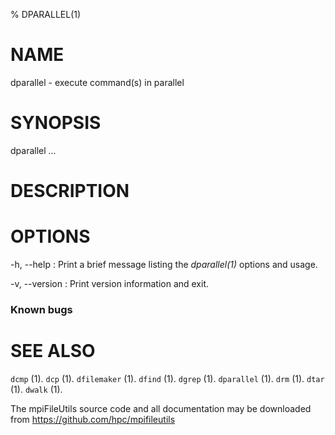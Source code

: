 % DPARALLEL(1)

# NAME

dparallel - execute command(s) in parallel

# SYNOPSIS

dparallel ...

# DESCRIPTION

# OPTIONS

-h, \--help
:   Print a brief message listing the *dparallel(1)* options and usage.

-v, \--version
:   Print version information and exit.

### Known bugs

# SEE ALSO

`dcmp` (1).
`dcp` (1).
`dfilemaker` (1).
`dfind` (1).
`dgrep` (1).
`dparallel` (1).
`drm` (1).
`dtar` (1).
`dwalk` (1).

The mpiFileUtils source code and all documentation may be downloaded from
<https://github.com/hpc/mpifileutils>
